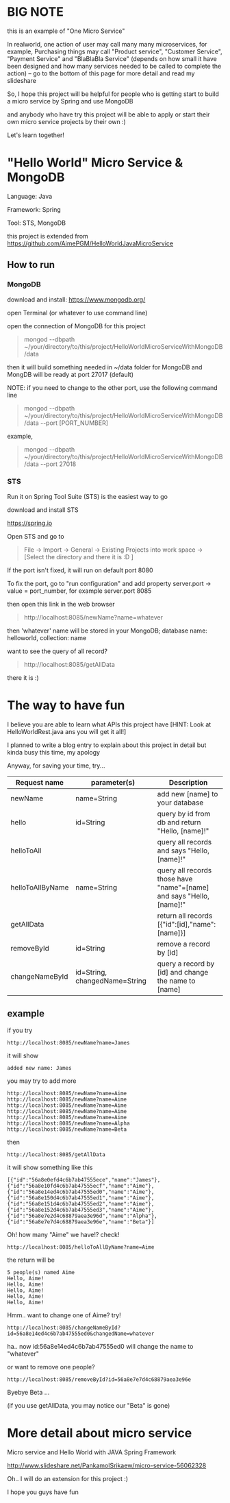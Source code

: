 # BIG NOTE

this is an example of "One Micro Service"

In realworld, one action of user may call many many microservices, for example, Purchasing things may call "Product service", "Customer Service", "Payment Service" and "BlaBlaBla Service" (depends on how small it have been designed and how many services needed to be called to complete the action) – go to the bottom of this page for more detail and read my slideshare

So, I hope this project will be helpful for people who is getting start to build a micro service by Spring and use MongoDB

and anybody who have try this project will be able to apply or start their own micro service projects by their own :)

Let's learn together!

# "Hello World" Micro Service & MongoDB

Language: Java

Framework: Spring

Tool: STS, MongoDB

this project is extended from https://github.com/AimePGM/HelloWorldJavaMicroService

## How to run

### MongoDB

download and install: https://www.mongodb.org/

open Terminal (or whatever to use command line)

open the connection of MongoDB for this project

> mongod --dbpath ~/your/directory/to/this/project/HelloWorldMicroServiceWithMongoDB/data

then it will build something needed in ~/data folder for MongoDB and MongDB will be ready at port 27017 (default)

NOTE: if you need to change to the other port, use the following command line

> mongod --dbpath ~/your/directory/to/this/project/HelloWorldMicroServiceWithMongoDB/data --port [PORT_NUMBER]

example, 

> mongod --dbpath ~/your/directory/to/this/project/HelloWorldMicroServiceWithMongoDB/data --port 27018

### STS

Run it on Spring Tool Suite (STS) is the easiest way to go

download and install STS

https://spring.io

Open STS and go to

> File -> Import -> General -> Existing Projects into work space -> [Select the directory and there it is :D ]

If the port isn't fixed, it will run on default port 8080

To fix the port, go to "run configuration" and add property server.port -> value = port_number, for example server.port 8085 

then open this link in the web browser

> http://localhost:8085/newName?name=whatever

then 'whatever' name will be stored in your MongoDB; database name: helloworld, collection: name

want to see the query of all record?

> http://localhost:8085/getAllData

there it is :)

# The way to have fun 

I believe you are able to learn what APIs this project have [HINT: Look at HelloWorldRest.java ans you will get it all!]

I planned to write a blog entry to explain about this project in detail but kinda busy this time, my apology

Anyway, for saving your time, try...

Request name     | parameter(s) | Description
-----------------|--------------|-------------------------------
newName          | name=String  				 | add new [name] to your database
hello            | id=String    				 | query by id from db and return "Hello, [name]!"
helloToAll       |             					 | query all records and says "Hello, [name]!"
helloToAllByName | name=String  				 | query all records those have "name"=[name] and says "Hello, [name]!"
getAllData       |              				 | return all records [{"id":[id],"name":[name]}]
removeById		 | id=String					 | remove a record by [id]
changeNameById   | id=String, changedName=String | query a record by [id] and change the name to [name]


## example

if you try

```
http://localhost:8085/newName?name=James
```

it will show

```
added new name: James
```

you may try to add more

```
http://localhost:8085/newName?name=Aime
http://localhost:8085/newName?name=Aime
http://localhost:8085/newName?name=Aime
http://localhost:8085/newName?name=Aime
http://localhost:8085/newName?name=Aime
http://localhost:8085/newName?name=Alpha
http://localhost:8085/newName?name=Beta
```

then

```
http://localhost:8085/getAllData
```

it will show something like this

```
[{"id":"56a8e0efd4c6b7ab47555ece","name":"James"},{"id":"56a8e10fd4c6b7ab47555ecf","name":"Aime"},{"id":"56a8e14ed4c6b7ab47555ed0","name":"Aime"},{"id":"56a8e150d4c6b7ab47555ed1","name":"Aime"},{"id":"56a8e151d4c6b7ab47555ed2","name":"Aime"},{"id":"56a8e152d4c6b7ab47555ed3","name":"Aime"},{"id":"56a8e7e2d4c68879aea3e96d","name":"Alpha"},{"id":"56a8e7e7d4c68879aea3e96e","name":"Beta"}]
```

Oh! how many "Aime" we have!? check!

```
http://localhost:8085/helloToAllByName?name=Aime
```

the return will be

```
5 people(s) named Aime
Hello, Aime!
Hello, Aime!
Hello, Aime!
Hello, Aime!
Hello, Aime!
```

Hmm.. want to change one of Aime? try!

```
http://localhost:8085/changeNameById?id=56a8e14ed4c6b7ab47555ed0&changedName=whatever
```

ha.. now id:56a8e14ed4c6b7ab47555ed0 will change the name to "whatever"

or want to remove one people?

```
http://localhost:8085/removeById?id=56a8e7e7d4c68879aea3e96e
```

Byebye Beta ...

(if you use getAllData, you may notice our "Beta" is gone)

# More detail about micro service

Micro service and Hello World with JAVA Spring Framework

http://www.slideshare.net/PankamolSrikaew/micro-service-56062328

Oh.. I will do an extension for this project :)

I hope you guys have fun
